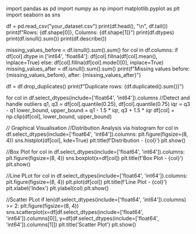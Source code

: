 import pandas as pd import numpy as np import matplotlib.pyplot as plt import seaborn as sns

df = pd.read_csv("your_dataset.csv") print(df.head(), "\n", df.tail()) print(f"Rows: {df.shape[0]}, Columns: {df.shape[1]}") print(df.dtypes) print(df.isnull().sum()) print(df.describe())

missing_values_before = df.isnull().sum().sum() for col in df.columns: if df[col].dtype in ['int64', 'float64']: df[col].fillna(df[col].mean(), inplace=True) else: df[col].fillna(df[col].mode()[0], inplace=True) missing_values_after = df.isnull().sum().sum() print(f"Missing values before: {missing_values_before}, after: {missing_values_after}")

df = df.drop_duplicates() print(f"Duplicate rows: {df.duplicated().sum()}")

for col in df.select_dtypes(include=['float64', 'int64']).columns //Detect and handle outliers q1, q3 = df[col].quantile(0.25), df[col].quantile(0.75) iqr = q3 - q1 lower_bound, upper_bound = q1 - 1.5 * iqr, q3 + 1.5 * iqr df[col] = np.clip(df[col], lower_bound, upper_bound)

// Graphical Visualisation //Distribution Analysis via histogram for col in df.select_dtypes(include=['float64', 'int64']).columns: plt.figure(figsize=(8, 4)) sns.histplot(df[col], kde=True) plt.title(f'Distribution - {col}') plt.show()

//Box Plot for col in df.select_dtypes(include=['float64', 'int64']).columns: plt.figure(figsize=(8, 4)) sns.boxplot(x=df[col]) plt.title(f'Box Plot - {col}') plt.show()

//Line PLot for col in df.select_dtypes(include=['float64', 'int64']).columns: plt.figure(figsize=(8, 4)) plt.plot(df[col]) plt.title(f'Line Plot - {col}') plt.xlabel('Index') plt.ylabel(col) plt.show()

//Scatter PLot if len(df.select_dtypes(include=['float64', 'int64']).columns) >= 2: plt.figure(figsize=(8, 4)) sns.scatterplot(x=df[df.select_dtypes(include=['float64', 'int64']).columns[0]], y=df[df.select_dtypes(include=['float64', 'int64']).columns[1]]) plt.title('Scatter Plot') plt.show()
